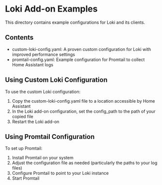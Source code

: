 # Loki Add-on Examples

This directory contains example configurations for Loki and its clients.

## Contents

- custom-loki-config.yaml: A proven custom configuration for Loki with improved performance settings
- promtail-config.yaml: Example configuration for Promtail to collect Home Assistant logs

## Using Custom Loki Configuration

To use the custom Loki configuration:

1. Copy the custom-loki-config.yaml file to a location accessible by Home Assistant
2. In the Loki add-on configuration, set the config_path to the path of your copied file
3. Restart the Loki add-on

## Using Promtail Configuration

To set up Promtail:

1. Install Promtail on your system
2. Adjust the configuration file as needed (particularly the paths to your log files)
3. Configure Promtail to point to your Loki instance
4. Start Promtail

